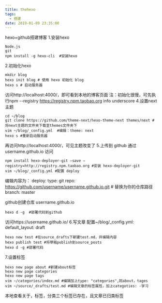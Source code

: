 ```yaml
---
title: thehexo
tags:
  - 搭建
date: 2019-01-09 23:35:00
---
```


hexo+github搭建博客
1.安装hexo
```
Node.js
git 
npm install -g hexo-cli  #安装hexo
```
2.初始化hexo
```
mkdir blog
hexo init blog # 使用 hexo 初始化 blog
hexo s # 启动服务器
```
访问http://localhost:4000/，即可看到本地的博客页面
注：初始化很慢，可先执行npm --registry https://registry.npm.taobao.org info underscore 
4.设置next主题
```
cd ~/blog
git clone https://github.com/theme-next/hexo-theme-next themes/next #将next主题的文件夹下载至themes文件夹下
vim ~/blog/_config.yml  #编辑：theme: next
hexo s #重新启动服务器
```
再访问http://localhost:4000/，可见主题改变了
5.上传到 github 通过 username.github.io 访问
```
npm install hexo-deployer-git –save –registry=http://registry.npm.taobao.org #安装 hexo-deployer-git
vim ~/blog/_config.yml #配置 deploy
```
编辑内容为：
deploy:
type: git
repo: https://github.com/username/username.github.io.git # 替换为你的仓库路径
branch: master

github创建仓库 username.github.io
```
hexo d -g  #部署代码到github
```
访问https://username.github.io/
6.写文章
配置~/blog/_config.yml:
default_layout: draft
```
hexo new test #在source_drafts下新建test.md，并编辑内容
hexo publish test #将草稿publish到source_posts
hexo d -g #部署代码
```
7.设置标签
```
hexo new page about #新建about标签
hexo new page categories
hexo new page tags
vim ~/categories/index.md #编辑加上type: "categories",同about，tages
vim ~/source/_drafts/test.md #编辑文章的标签属性，加上categoties: -学习
```
本地查看关于，标签，分类三个标签已存在，且文章已归类标签